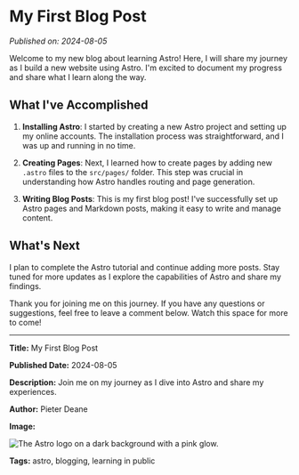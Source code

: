 <!-- This is my first post -->

# My First Blog Post

*Published on: 2024-08-05*

Welcome to my new blog about learning Astro! Here, I will share my journey as I build a new website using Astro. I'm excited to document my progress and share what I learn along the way.

## What I've Accomplished

1. **Installing Astro**: I started by creating a new Astro project and setting up my online accounts. The installation process was straightforward, and I was up and running in no time.

2. **Creating Pages**: Next, I learned how to create pages by adding new `.astro` files to the `src/pages/` folder. This step was crucial in understanding how Astro handles routing and page generation.

3. **Writing Blog Posts**: This is my first blog post! I've successfully set up Astro pages and Markdown posts, making it easy to write and manage content.

## What's Next

I plan to complete the Astro tutorial and continue adding more posts. Stay tuned for more updates as I explore the capabilities of Astro and share my findings.

Thank you for joining me on this journey. If you have any questions or suggestions, feel free to leave a comment below. Watch this space for more to come!

---

**Title:** My First Blog Post

**Published Date:** 2024-08-05

**Description:** Join me on my journey as I dive into Astro and share my experiences.

**Author:** Pieter Deane

**Image:**

![The Astro logo on a dark background with a pink glow.](https://docs.astro.build/assets/rose.webp)

**Tags:** astro, blogging, learning in public

